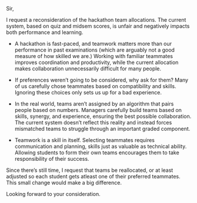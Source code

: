 

Sir,

I request a reconsideration of the hackathon team allocations. The current system, based on quiz and midsem scores, is unfair and negatively impacts both performance and learning.

- A hackathon is fast-paced, and teamwork matters more than our performance in past examinations (which are arguably not a good measure of how skilled we are.) Working with familiar teammates improves coordination and productivity, while the current allocation makes collaboration unnecessarily difficult for many people.
    
- If preferences weren’t going to be considered, why ask for them? Many of us carefully chose teammates based on compatibility and skills. Ignoring these choices only sets us up for a bad experience.
    
- In the real world, teams aren’t assigned by an algorithm that pairs people based on numbers. Managers carefully build teams based on skills, synergy, and experience, ensuring the best possible collaboration. The current system doesn’t reflect this reality and instead forces mismatched teams to struggle through an important graded component.
    
- Teamwork is a skill in itself. Selecting teammates requires communication and planning, skills just as valuable as technical ability. Allowing students to form their own teams encourages them to take responsibility of their success.
    

Since there’s still time, I request that teams be reallocated, or at least adjusted so each student gets atleast one of their preferred teammates. This small change would make a big difference.

Looking forward to your consideration.


